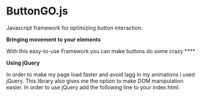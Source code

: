 # ButtonGO.js
Javascript framework for optimizing button interaction.

<b> Bringing movement to your elements </b>

With this easy-to-use Framework you can make buttons do some crazy ****

<b> Using jQuery </b>

In order to make my page load faster and avoid lagg in my animations i used jQuery. 
This library also gives me the option to make DOM manipulation easier.
In order to use jQuery add the following line to your index.html:

> <script src="https://ajax.googleapis.com/ajax/libs/jquery/3.2.1/jquery.min.js">

<b>How to use</b>

In order to make buttons do something you must give them the right ID.
These are the following ID's you can currently use:

id='buttonGOrandom'

this button moves to a random position within the given canvas when the mouse hovers over it.

this is the class ButtonMoveRandomValues, in this class you have the current position of the button (left and top) and the values of the canvas in which the button can move (canvasleft canvastop) in order to make the button work perfectly you should make the button obsolute in your css file. This will prevent elements from jumping away when the mouse hovers over the button.

> var BMRV = function(){

> this.BMRVpositionleft = 0;

> this.BMRVpositiontop = 0;

> this.BMRVcanvasleft = 300;

> this.BMRVcanvastop = 300;

> }

id='buttonGOupANDdown'

this button will go up and down for unlimited time and starts when the page is loaded.

this is the class ButtonGoUpAndDown, in this class you have the amount of pixels the button wil go down and up. (positiondown and positionup) in order to make the button go up and down faster (timedown and timeup). Also, give this button position obsolute as well if you like it to work better.

> var BGUAD = function(){

> this.positiondown = 10;

> this.positionup = 10;

> this.timedown = 1000;

> this.timeup = 1000;

> } 

id='buttonGOupANDdownHOVER'

this button will go up and down when the user hovers over the button and stops when the mouse leaves and the animation is finished.

This is the class ButtonGoUpAndDownHover, in this class you can set the position to go up and down (positiondown and positionup) in amount of px. You can also set the time of the animation up and down (timedown and timeup) in ms.

> var BGUADH = function(){

> this.positiondown = 10;

> this.positionup = 10;

> this.timedown = 1000;

> this.timeup = 1000;

> }

id="buttonGOdown"



//values for button go down
> var BGD = function(){

> this.positiondown = 20;

> this.timedown = 100;

> }

id="buttonGOup"

id="buttonGOleft"

id="buttonGOright"

id='buttonGOfly'





//values for button go up
var BGU = function(){
this.positionup = 20;
this.timeup = 100;
}
//values for button go left
var BGL = function(){
this.positionleft = 20;
this.timeleft = 100;
}
//values for button go right
var BGR = function(){
this.positionleft = 20;
this.timeright = 100;
this.buttonchecklist = 0;
this.changetext = ["Right1", "Right2", "Right3", "Right4"];
}
//define location for fly button
var BGRcanvas = function(){
this.x = -100;
this.y = 100; 
//set the amount of frames
this.count = 20,
//set the speed of the movement
this.delay = 10;
}

